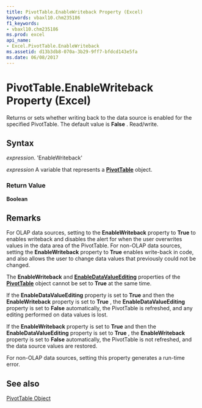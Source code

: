 ```yaml
---
title: PivotTable.EnableWriteback Property (Excel)
keywords: vbaxl10.chm235186
f1_keywords:
- vbaxl10.chm235186
ms.prod: excel
api_name:
- Excel.PivotTable.EnableWriteback
ms.assetid: d13b3db8-070a-3b29-9ff7-bfdcd143e5fa
ms.date: 06/08/2017
---
```



# PivotTable.EnableWriteback Property (Excel)

 Returns or sets whether writing back to the data source is enabled for the specified PivotTable. The default value is **False** . Read/write.


## Syntax

 _expression_. 'EnableWriteback'

 _expression_ A variable that represents a **[PivotTable](Excel.PivotTable.md)** object.


### Return Value

 **Boolean**


## Remarks

For OLAP data sources, setting to the  **EnableWriteback** property to **True** to enables writeback and disables the alert for when the user overwrites values in the data area of the PivotTable. For non-OLAP data sources, setting the **EnableWriteback** property to **True** enables write-back in code, and also allows the user to change data values that previously could not be changed.

The  **EnableWriteback** and **[EnableDataValueEditing](Excel.PivotTable.EnableDataValueEditing.md)** properties of the **[PivotTable](Excel.PivotTable.md)** object cannot be set to **True** at the same time.

If the  **EnableDataValueEditing** property is set to **True** and then the **EnableWriteback** property is set to **True** , the **EnableDataValueEditing** property is set to **False** automatically, the PivotTable is refreshed, and any editing performed on data values is lost.

If the  **EnableWriteback** property is set to **True** and then the **EnableDataValueEditing** property is set to **True** , the **EnableWriteback** property is set to **False** automatically, the PivotTable is not refreshed, and the data source values are restored.

For non-OLAP data sources, setting this property generates a run-time error.


## See also


[PivotTable Object](Excel.PivotTable.md)

